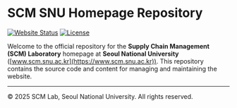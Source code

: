 # SCM SNU Homepage Repository

[![Website Status](https://img.shields.io/website?url=https%3A%2F%2Fwww.scm.snu.ac.kr)](https://www.scm.snu.ac.kr)
[![License](https://img.shields.io/github/license/your-repo/scm-snu-homepage)](LICENSE)

Welcome to the official repository for the **Supply Chain Management (SCM) Laboratory** homepage at **Seoul National University** ([www.scm.snu.ac.kr](https://www.scm.snu.ac.kr)). This repository contains the source code and content for managing and maintaining the website.


---
© 2025 SCM Lab, Seoul National University. All rights reserved.
